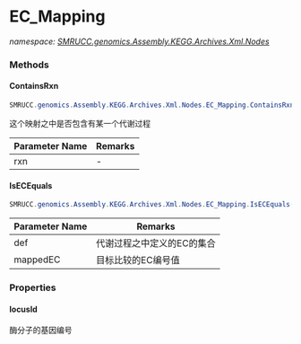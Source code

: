﻿# EC_Mapping
_namespace: [SMRUCC.genomics.Assembly.KEGG.Archives.Xml.Nodes](./index.md)_





### Methods

#### ContainsRxn
```csharp
SMRUCC.genomics.Assembly.KEGG.Archives.Xml.Nodes.EC_Mapping.ContainsRxn(System.String)
```
这个映射之中是否包含有某一个代谢过程

|Parameter Name|Remarks|
|--------------|-------|
|rxn|-|


#### IsECEquals
```csharp
SMRUCC.genomics.Assembly.KEGG.Archives.Xml.Nodes.EC_Mapping.IsECEquals(System.String[],System.String)
```


|Parameter Name|Remarks|
|--------------|-------|
|def|代谢过程之中定义的EC的集合|
|mappedEC|目标比较的EC编号值|



### Properties

#### locusId
酶分子的基因编号
